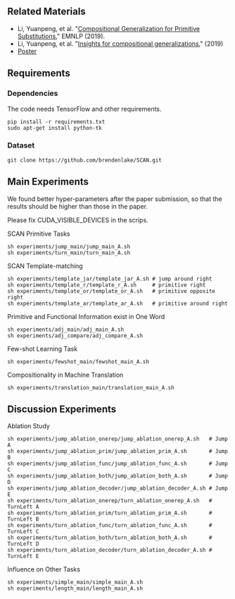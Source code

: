 ## Related Materials

- Li, Yuanpeng, et al. "[Compositional Generalization for Primitive Substitutions.](https://arxiv.org/pdf/1910.02612.pdf)" EMNLP (2019).
- Li, Yuanpeng, et al. "[Insights for compositional generalizations.](http://bit.ly/2ON8eg2)" (2019)
- [Poster](http://bit.ly/347VdC6)

## Requirements
### Dependencies
The code needs TensorFlow and other requirements.
```
pip install -r requirements.txt
sudo apt-get install python-tk
```

### Dataset
```
git clone https://github.com/brendenlake/SCAN.git
```

## Main Experiments
We found better hyper-parameters after the paper submission, so that the results should be higher than those in the paper.

Please fix CUDA_VISIBLE_DEVICES in the scrips.

SCAN Primitive Tasks
```
sh experiments/jump_main/jump_main_A.sh
sh experiments/turn_main/turn_main_A.sh
```

SCAN Template-matching
```
sh experiments/template_jar/template_jar_A.sh # jump around right
sh experiments/template_r/template_r_A.sh     # primitive right
sh experiments/template_or/template_or_A.sh   # primitive opposite right
sh experiments/template_ar/template_ar_A.sh   # primitive around right
```

Primitive and Functional Information exist in One Word
```
sh experiments/adj_main/adj_main_A.sh
sh experiments/adj_compare/adj_compare_A.sh
```

Few-shot Learning Task
```
sh experiments/fewshot_main/fewshot_main_A.sh
```

Compositionality in Machine Translation
```
sh experiments/translation_main/translation_main_A.sh
```

## Discussion Experiments
Ablation Study
```
sh experiments/jump_ablation_onerep/jump_ablation_onerep_A.sh   # Jump A
sh experiments/jump_ablation_prim/jump_ablation_prim_A.sh       # Jump B
sh experiments/jump_ablation_func/jump_ablation_func_A.sh       # Jump C
sh experiments/jump_ablation_both/jump_ablation_both_A.sh       # Jump D
sh experiments/jump_ablation_decoder/jump_ablation_decoder_A.sh # Jump E
sh experiments/turn_ablation_onerep/turn_ablation_onerep_A.sh   # TurnLeft A
sh experiments/turn_ablation_prim/turn_ablation_prim_A.sh       # TurnLeft B
sh experiments/turn_ablation_func/turn_ablation_func_A.sh       # TurnLeft C
sh experiments/turn_ablation_both/turn_ablation_both_A.sh       # TurnLeft D
sh experiments/turn_ablation_decoder/turn_ablation_decoder_A.sh # TurnLeft E
```

Influence on Other Tasks
```
sh experiments/simple_main/simple_main_A.sh
sh experiments/length_main/length_main_A.sh
```